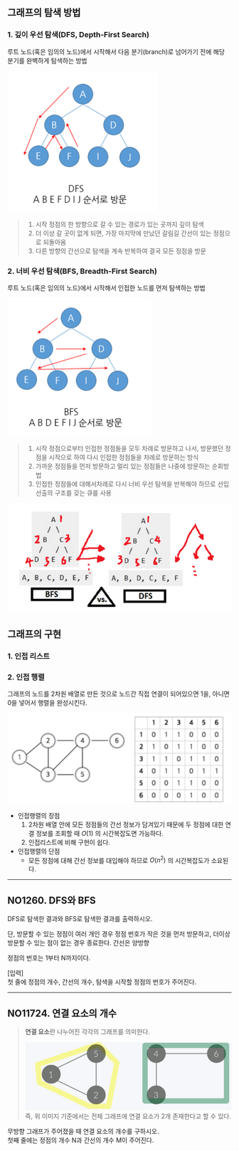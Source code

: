 ## 그래프의 탐색 방법
### 1. 깊이 우선 탐색(DFS, Depth-First Search)
루트 노드(혹은 임의의 노드)에서 시작해서 다음 분기(branch)로 넘어가기 전에 해당 분기를 완벽하게 탐색하는 방법

![img.png](img/img.png)

> 1. 시작 정점의 한 방향으로 갈 수 있는 경로가 있는 곳까지 깊이 탐색
> 2. 더 이상 갈 곳이 없게 되면, 가장 마지막에 만났던 갈림길 간선이 있는 정점으로 되돌아옴
> 3. 다른 방향의 간선으로 탐색을 계속 반복하여 결국 모든 정점을 방문


### 2. 너비 우선 탐색(BFS, Breadth-First Search)
루트 노드(혹은 임의의 노드)에서 시작해서 인접한 노드를 먼저 탐색하는 방법

![img_1.png](img/img_1.png)

> 1. 시작 정점으로부터 인접한 정점들을 모두 차례로 방문하고 나서, 방문했던 정점을 시작으로 하여 다시 인접한 정점들을 차례로 방문하는 방식
> 2. 가까운 정점들을 먼저 방문하고 멀리 있는 정점들은 나중에 방문하는 순회방법
> 3. 인접한 정점들에 대해서차례로 다시 너비 우선 탐색을 반복해야 하므로 선입선출의 구조를 갖는 큐를 사용

![img_2.png](img/img_2.png)

## 그래프의 구현
### 1. 인접 리스트
### 2. 인접 행렬
그래프의 노드를 2차원 배열로 만든 것으로 노드간 직접 연결이 되어있으면 1을, 아니면 0을 넣어서 행렬을 완성시킨다.

![img_3.png](img/img_3.png)

- 인접행렬의 장점
    1. 2차원 배열 안에 모든 정점들의 간선 정보가 담겨있기 때문에 두 정점에 대한 연결 정보를 조회할 때 $O(1)$ 의 시간복잡도면 가능하다.
    2. 인접리스트에 비해 구현이 쉽다.
- 인접행렬의 단점
    - 모든 정점에 대해 간선 정보를 대입해야 하므로 $O(n^2)$ 의 시간복잡도가 소요된다.

---

## NO1260. DFS와 BFS
DFS로 탐색한 결과와 BFS로 탐색한 결과를 출력하시오.

단, 방문할 수 있는 정점이 여러 개인 경우 정점 번호가 작은 것을 먼저 방문하고, 더이상 방문할 수 있는 점이 없는 경우 종료한다. 간선은 양방향

정점의 번호는 1부터 N까지이다.

[입력]<br/>
첫 줄에 정점의 개수, 간선의 개수, 탐색을 시작할 정점의 번호가 주어진다.

---

## NO11724. 연결 요소의 개수

> **연결 요소**란 나누어진 각각의 그래프를 의미한다.
> 
> ![img.png](img/연결요소.png)
> 즉, 위 이미지 기준에서는 전체 그래프에 연결 요소가 2개 존재한다고 할 수 있다.

무방향 그래프가 주어졌을 때 연결 요소의 개수를 구하시오.<br/>
첫째 줄에는 정점의 개수 N과 간선의 개수 M이 주어진다.





